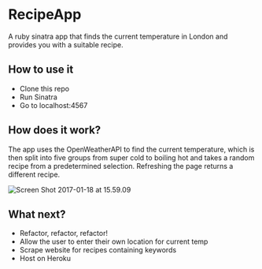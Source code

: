 # RecipeApp
A ruby sinatra app that finds the current temperature in London and provides you with a suitable recipe.

## How to use it
- Clone this repo 
- Run Sinatra
- Go to localhost:4567

## How does it work?
The app uses the OpenWeatherAPI to find the current temperature, which is then split into five groups from super cold to boiling hot and takes a random recipe from a predetermined selection. Refreshing the page returns a different recipe.

![Screen Shot 2017-01-18 at 15.59.09](https://cloud.githubusercontent.com/assets/17406621/22071496/3f3bd48a-dd97-11e6-8db0-618bc929c84d.png)

## What next?
- Refactor, refactor, refactor!
- Allow the user to enter their own location for current temp
- Scrape website for recipes containing keywords
- Host on Heroku
